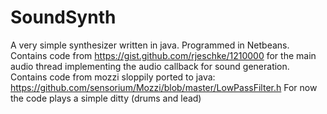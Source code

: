 # SoundSynth
A very simple synthesizer written in java.
Programmed in Netbeans.
Contains code from https://gist.github.com/rjeschke/1210000 for the main audio thread implementing the audio callback for sound generation.
Contains code from mozzi sloppily ported to java: https://github.com/sensorium/Mozzi/blob/master/LowPassFilter.h
For now the code plays a simple ditty (drums and lead)
